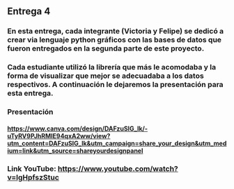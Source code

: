 ## Entrega 4

### En esta entrega, cada integrante (Victoria y Felipe) se dedicó a crear via lenguaje python gráficos con las bases de datos que fueron entregados en la segunda parte de este proyecto. 

### Cada estudiante utilizó la librería que más le acomodaba y la forma de visualizar que mejor se adecuadaba a los datos respectivos. A continuación le dejaremos la presentación para esta entrega.

### Presentación
#### https://www.canva.com/design/DAFzuSIG_lk/-uTyRV9PJhRMlE94qxA2ww/view?utm_content=DAFzuSIG_lk&utm_campaign=share_your_design&utm_medium=link&utm_source=shareyourdesignpanel 

### Link YouTube: https://www.youtube.com/watch?v=lgHpfszStuc
